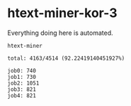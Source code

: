 # htext-miner-kor-3

Everything doing here is automated.

```
htext-miner

total: 4163/4514 (92.22419140451927%)

job0: 740
job1: 730
job2: 1051
job3: 821
job4: 821
```